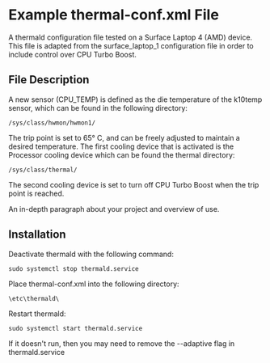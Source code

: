 # Example thermal-conf.xml File

A thermald configuration file tested on a Surface Laptop 4 (AMD) device. This file is adapted from the surface_laptop_1 configuration file in order to include control over CPU Turbo Boost.

## File Description

A new sensor (CPU_TEMP) is defined as the die temperature of the k10temp sensor, which can be found in the following directory:
```
/sys/class/hwmon/hwmon1/
```
The trip point is set to 65° C, and can be freely adjusted to maintain a desired temperature. The first cooling device that is activated is the Processor cooling device which can be found the thermal directory:
```
/sys/class/thermal/
```

The second cooling device is set to turn off CPU Turbo Boost when the trip point is reached.

An in-depth paragraph about your project and overview of use.

## Installation

Deactivate thermald with the following command:

```
sudo systemctl stop thermald.service
```

Place thermal-conf.xml into the following directory:

```
\etc\thermald\
```
Restart thermald:

```
sudo systemctl start thermald.service
```

If it doesn't run, then you may need to remove the --adaptive flag in thermald.service

